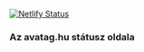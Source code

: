 [![Netlify Status](https://api.netlify.com/api/v1/badges/6adda536-c344-46e4-89e7-576a73116e29/deploy-status)](https://app.netlify.com/sites/avatag-hu/deploys)

### Az avatag.hu státusz oldala
